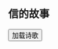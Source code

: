 ## 信的故事

<div id="aplayer_main1"></div>


<script src="/js/dist-view.js"></script>

<button id="lodingShi" class="waves-effect waves-light">加载诗歌</button>

<script>
lodingShi.onclick = () => {
    $.ajax({
        type: 'GET',
        url: '/data/x0051/index.md',
        success(data) {
            $(lodingShi).remove()
            MAIN.element.$mainLayout.find('.br').append(marked.parse(data))
            MAIN.tip('✅加载完成')
            new Viewer(MAIN.element.$mainLayout.find('.br')[0], { toolbar: false })
        }
    })
}

MAIN.id = 'p0003';
        
const apm1 = new APlayer({
    container: document.getElementById('aplayer_main1'),
    volume: 1,
    loop: 'none',
    preload: 'none',
    audio: [{
        name: '新歌颂咏_54_信的故事',
        artist: '私人',
        url: 'https://cdn1.tianli0.top/gh/k34869/MYZY/新歌颂咏_54_信的故事.mp3',
        cover: '/favicon'
    }]
});
</script>